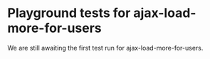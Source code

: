 # Playground tests for ajax-load-more-for-users
We are still awaiting the first test run for ajax-load-more-for-users.
